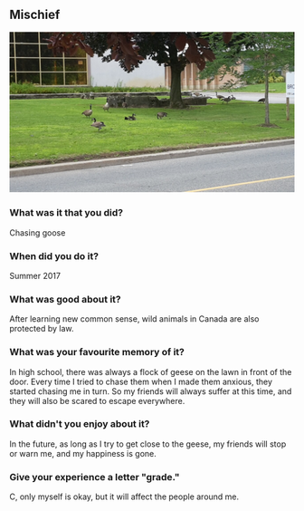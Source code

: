 ## Mischief
![My_rival](Image/Failed.jpg)
### What was it that you did?

Chasing goose

### When did you do it?

Summer 2017

### What was good about it?

After learning new common sense, wild animals in Canada are also protected by law.

### What was your favourite memory of it?

In high school, there was always a flock of geese on the lawn in front of the door. Every time I tried to chase them when I made them anxious, they started chasing me in turn. So my friends will always suffer at this time, and they will also be scared to escape everywhere.

### What didn't you enjoy about it?

In the future, as long as I try to get close to the geese, my friends will stop or warn me, and my happiness is gone.

### Give your experience a letter "grade."

C, only myself is okay, but it will affect the people around me.
&nbsp;